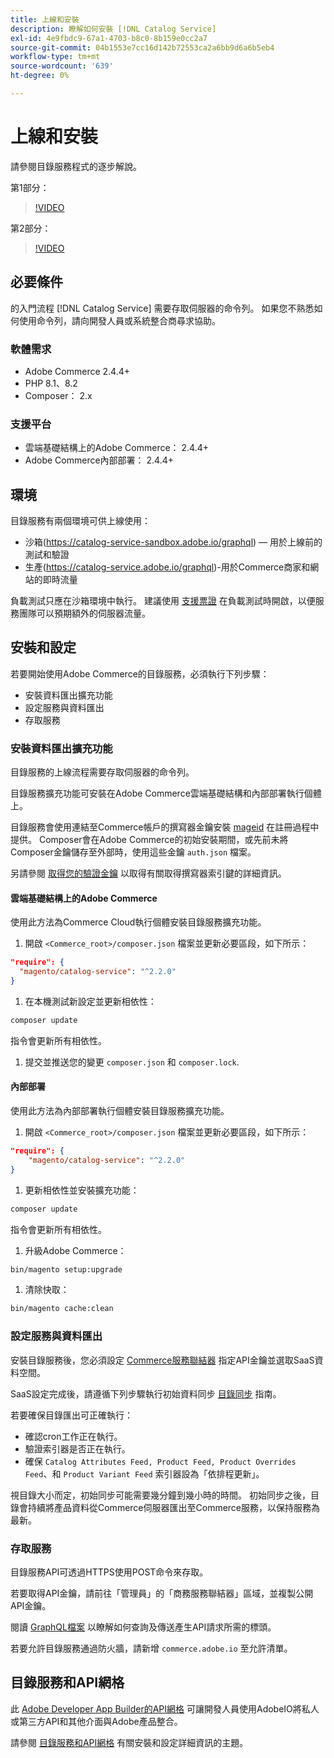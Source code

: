 ```yaml
---
title: 上線和安裝
description: 瞭解如何安裝 [!DNL Catalog Service]
exl-id: 4e9fbdc9-67a1-4703-b8c0-8b159e0cc2a7
source-git-commit: 04b1553e7cc16d142b72553ca2a6bb9d6a6b5eb4
workflow-type: tm+mt
source-wordcount: '639'
ht-degree: 0%

---
```


# 上線和安裝

請參閱目錄服務程式的逐步解說。

第1部分：

>[!VIDEO](https://video.tv.adobe.com/v/3415599)

第2部分：

>[!VIDEO](https://video.tv.adobe.com/v/3415600)

## 必要條件

的入門流程 [!DNL Catalog Service] 需要存取伺服器的命令列。 如果您不熟悉如何使用命令列，請向開發人員或系統整合商尋求協助。

### 軟體需求

- Adobe Commerce 2.4.4+
- PHP 8.1、8.2
- Composer： 2.x

### 支援平台

- 雲端基礎結構上的Adobe Commerce： 2.4.4+
- Adobe Commerce內部部署： 2.4.4+

## 環境

目錄服務有兩個環境可供上線使用：

- 沙箱(https://catalog-service-sandbox.adobe.io/graphql) — 用於上線前的測試和驗證
- 生產(https://catalog-service.adobe.io/graphql)-用於Commerce商家和網站的即時流量

負載測試只應在沙箱環境中執行。 建議使用 [支援票證](https://experienceleague.adobe.com/docs/commerce-knowledge-base/kb/help-center-guide/magento-help-center-user-guide.html#submit-ticket) 在負載測試時開啟，以便服務團隊可以預期額外的伺服器流量。

## 安裝和設定

若要開始使用Adobe Commerce的目錄服務，必須執行下列步驟：

- 安裝資料匯出擴充功能
- 設定服務與資料匯出
- 存取服務

### 安裝資料匯出擴充功能

目錄服務的上線流程需要存取伺服器的命令列。

目錄服務擴充功能可安裝在Adobe Commerce雲端基礎結構和內部部署執行個體上。

目錄服務會使用連結至Commerce帳戶的撰寫器金鑰安裝 [mageid](https://developer.adobe.com/commerce/marketplace/guides/sellers/profile-personal/#field-descriptions) 在註冊過程中提供。 Composer會在Adobe Commerce的初始安裝期間，或先前未將Composer金鑰儲存至外部時，使用這些金鑰 `auth.json` 檔案。

另請參閱 [取得您的驗證金鑰](https://experienceleague.adobe.com/docs/commerce-operations/installation-guide/prerequisites/authentication-keys.html) 以取得有關取得撰寫器索引鍵的詳細資訊。

#### 雲端基礎結構上的Adobe Commerce

使用此方法為Commerce Cloud執行個體安裝目錄服務擴充功能。

1. 開啟 `<Commerce_root>/composer.json` 檔案並更新必要區段，如下所示：

```json
"require": {
  "magento/catalog-service": "^2.2.0"
}
```

1. 在本機測試新設定並更新相依性：

```bash
composer update
```

指令會更新所有相依性。

1. 提交並推送您的變更 `composer.json` 和 `composer.lock`.

#### 內部部署

使用此方法為內部部署執行個體安裝目錄服務擴充功能。

1. 開啟 `<Commerce_root>/composer.json` 檔案並更新必要區段，如下所示：

```json
"require": {
    "magento/catalog-service": "^2.2.0"
}
```

1. 更新相依性並安裝擴充功能：

```bash
composer update
```

指令會更新所有相依性。

1. 升級Adobe Commerce：

```bash
bin/magento setup:upgrade
```

1. 清除快取：

```bash
bin/magento cache:clean
```

### 設定服務與資料匯出

安裝目錄服務後，您必須設定 [Commerce服務聯結器](https://experienceleague.adobe.com/docs/commerce-merchant-services/user-guides/integration-services/saas.html#apikey) 指定API金鑰並選取SaaS資料空間。

SaaS設定完成後，請遵循下列步驟執行初始資料同步 [目錄同步](https://experienceleague.adobe.com/docs/commerce-merchant-services/user-guides/data-services/catalog-sync.html) 指南。

若要確保目錄匯出可正確執行：

- 確認cron工作正在執行。
- 驗證索引器是否正在執行。
- 確保 `Catalog Attributes Feed, Product Feed, Product Overrides Feed`、和 `Product Variant Feed` 索引器設為「依排程更新」。

視目錄大小而定，初始同步可能需要幾分鐘到幾小時的時間。 初始同步之後，目錄會持續將產品資料從Commerce伺服器匯出至Commerce服務，以保持服務為最新。

### 存取服務

目錄服務API可透過HTTPS使用POST命令來存取。

若要取得API金鑰，請前往「管理員」的「商務服務聯結器」區域，並複製公開API金鑰。

閱讀 [GraphQL檔案](https://developer.adobe.com/commerce/webapi/graphql/) 以瞭解如何查詢及傳送產生API請求所需的標頭。

若要允許目錄服務通過防火牆，請新增 `commerce.adobe.io` 至允許清單。

## 目錄服務和API網格

此 [Adobe Developer App Builder的API網格](https://developer.adobe.com/graphql-mesh-gateway/gateway/overview/) 可讓開發人員使用AdobeIO將私人或第三方API和其他介面與Adobe產品整合。

請參閱  [目錄服務和API網格](mesh.md) 有關安裝和設定詳細資訊的主題。
